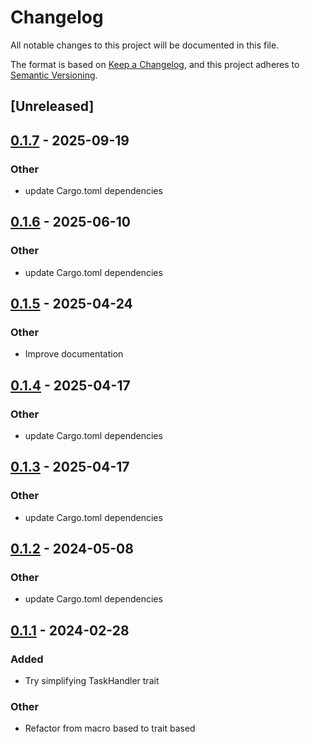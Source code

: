 # Changelog
All notable changes to this project will be documented in this file.

The format is based on [Keep a Changelog](https://keepachangelog.com/en/1.0.0/),
and this project adheres to [Semantic Versioning](https://semver.org/spec/v2.0.0.html).

## [Unreleased]

## [0.1.7](https://github.com/leo91000/graphile_worker_rs/compare/graphile_worker_job-v0.1.6...graphile_worker_job-v0.1.7) - 2025-09-19

### Other

- update Cargo.toml dependencies

## [0.1.6](https://github.com/leo91000/graphile_worker_rs/compare/graphile_worker_job-v0.1.5...graphile_worker_job-v0.1.6) - 2025-06-10

### Other

- update Cargo.toml dependencies

## [0.1.5](https://github.com/leo91000/graphile_worker_rs/compare/graphile_worker_job-v0.1.4...graphile_worker_job-v0.1.5) - 2025-04-24

### Other

- Improve documentation

## [0.1.4](https://github.com/leo91000/graphile_worker_rs/compare/graphile_worker_job-v0.1.3...graphile_worker_job-v0.1.4) - 2025-04-17

### Other

- update Cargo.toml dependencies

## [0.1.3](https://github.com/leo91000/graphile_worker_rs/compare/graphile_worker_job-v0.1.2...graphile_worker_job-v0.1.3) - 2025-04-17

### Other

- update Cargo.toml dependencies

## [0.1.2](https://github.com/leo91000/graphile_worker_rs/compare/graphile_worker_job-v0.1.1...graphile_worker_job-v0.1.2) - 2024-05-08

### Other
- update Cargo.toml dependencies

## [0.1.1](https://github.com/leo91000/graphile_worker_rs/compare/graphile_worker_job-v0.1.0...graphile_worker_job-v0.1.1) - 2024-02-28

### Added
- Try simplifying TaskHandler trait

### Other
- Refactor from macro based to trait based

